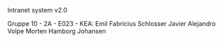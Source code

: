 Intranet system v2.0

Gruppe 10 - 2A - E023 - KEA:
Emil Fabricius Schlosser
Javier Alejandro Volpe
Morten Hamborg Johansen
